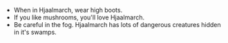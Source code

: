 - When in Hjaalmarch, wear high boots.
- If you like mushrooms, you'll love Hjaalmarch.
- Be careful in the fog. Hjaalmarch has lots of dangerous creatures hidden in it's swamps.
